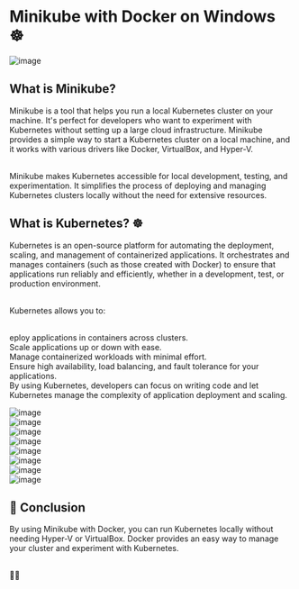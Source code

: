 <h1>Minikube with Docker on Windows ☸️</h1>
<img src="https://github.com/user-attachments/assets/d40cad59-d2e4-4bd5-ae08-ab340937db41" alt="image">


<h2>What is Minikube?</h2>
<p>Minikube is a tool that helps you run a local Kubernetes cluster on your machine. It's perfect for developers who want to experiment with Kubernetes without setting up a large cloud infrastructure. Minikube provides a simple way to start a Kubernetes cluster on a local machine, and it works with various drivers like Docker, VirtualBox, and Hyper-V.</p>

<br>Minikube makes Kubernetes accessible for local development, testing, and experimentation. It simplifies the process of deploying and managing Kubernetes clusters locally without the need for extensive resources.

<h2>What is Kubernetes? ☸️</h2>
<p>Kubernetes is an open-source platform for automating the deployment, scaling, and management of containerized applications. It orchestrates and manages containers (such as those created with Docker) to ensure that applications run reliably and efficiently, whether in a development, test, or production environment.</p>

<br>Kubernetes allows you to:

<br>eploy applications in containers across clusters.
<br>Scale applications up or down with ease.
<br>Manage containerized workloads with minimal effort.
<br>Ensure high availability, load balancing, and fault tolerance for your applications.
<br>By using Kubernetes, developers can focus on writing code and let Kubernetes manage the complexity of application deployment and scaling.

<img src="https://github.com/user-attachments/assets/8f5a0b94-75ba-4d93-8095-73306bd5fe2e" alt="image">
<br>
<img src="https://github.com/user-attachments/assets/b3d9676b-e278-4745-9bf5-812dfa08f407" alt="image">
<br>
<img src="https://github.com/user-attachments/assets/7e17db3f-66fe-48d0-9338-91ebc089579b" alt="image">
<br>
<img src="https://github.com/user-attachments/assets/eba49c3a-6e1c-470a-9ea6-25ee8b82b8dd" alt="image">
<br>
<img src="https://github.com/user-attachments/assets/2d458ef2-1233-4790-a257-c256b260f465" alt="image">


<br>
<img src="https://github.com/user-attachments/assets/b42e6048-ce90-489f-9ef7-1a1bb33a281a" alt="image">

<br>
<img src="https://github.com/user-attachments/assets/54b1a608-255b-4829-a66f-37a126820633" alt="image">

<br>
<img src="https://github.com/user-attachments/assets/9012da16-81d8-4332-a988-15cebc99c645" alt="image">
<br>


<h2>🎯 Conclusion</h2>
By using Minikube with Docker, you can run Kubernetes locally without needing Hyper-V or VirtualBox. Docker provides an easy way to manage your cluster and experiment with Kubernetes.

<br>🚀😊
